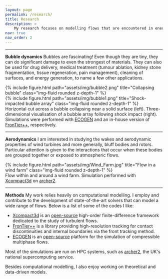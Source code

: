 ```yaml
---
layout: page
permalink: /research/
title: Research
description: >
    My research focuses on modelling flows that are encountered in energy, transportation, environmental and biomedical engineering applications. I am particularly interested in studying cavitation and bubble dynamics as well as wind energy aerodynamics through a combination of numerical simulations, theory, and data-driven techniques.
nav: true
nav_order: 2
---
```


---
**Bubble dynamics**
Bubbles are fascinating! Even though they are tiny, they can do significant damage to even the strongest of materials. They can also be used for drug delivery, medical treatment (tumour ablation, kidney stone fragmentation, tissue regeneration, pain management), cleaning of surfaces, and energy generation, to name a few other applications.
<div class="row">
    <div class="col-sm mt-3 mt-md-0">
        {% include figure.html path="assets/img/bubble2.png" title="Collapsing bubble" class="img-fluid rounded z-depth-1" %}
    </div>
    <div class="col-sm mt-3 mt-md-0">
        {% include figure.html path="assets/img/bubble1.png" title="Shock-impacted bubble array" class="img-fluid rounded z-depth-1" %}
    </div>
</div>
<div class="caption">
    Horizontal cut across a bubble collapsing near a solid surface (left). Three-dimensional visualisation of a bubble array following shock impact (right). Simulations were performed with <a href="https://github.com/code-mphi/ECOGEN/">ECOGEN</a> and an in-house version of <a href="https://www.ams.sunysb.edu/~linli/FronTier++_Manual/index.html">FronTier++</a>, respectively.
</div>


---
**Aerodynamics**
I am interested in studying the wakes and aerodynamic properties of wind turbines and more generally, bluff bodies and rotors. Particular attention is given to the interactions that occur when these bodies are grouped together or exposed to atmospheric flows.
<div class="row">
    <div class="col-sm mt-3 mt-md-0">
        {% include figure.html path="assets/img/Wind_Farm.jpg" title="Flow in a wind farm" class="img-fluid rounded z-depth-1" %}
    </div>
</div>
<div class="caption">
    Flow within and around a wind farm. Simulation performed with <a href="https://github.com/xcompact3d">Xcompact3d</a> on <a href="https://www.archer2.ac.uk">archer2</a>.
</div>

---
**Methods**
My work relies heavily on computational modelling. I employ and contribute to the development of state-of-the-art solvers that can model a wide range of flows. Below is a list of some of the codes I like:

- [Xcompact3d](https://www.xcompact3d.com) is an [open-source](https://github.com/xcompact3d) high-order finite-difference framework dedicated to the study of turbulent flows. 
- [FronTier++](https://www.ams.sunysb.edu/~linli/FronTier++_Manual/index.html) is a library providing high-resolution tracking for contact discontinuities and internal boundaries via the front tracking method.
- [ECOGEN](https://code-mphi.github.io/ECOGEN/) is an [open-source](https://github.com/code-mphi/ECOGEN/) platform for the simulation of compressible multiphase flows.

Most of the simulations are run on HPC systems, such as [archer2](https://www.archer2.ac.uk), the UK's national supercomputing service. 

Besides computational modelling, I also enjoy working on theoretical and data-driven models.
